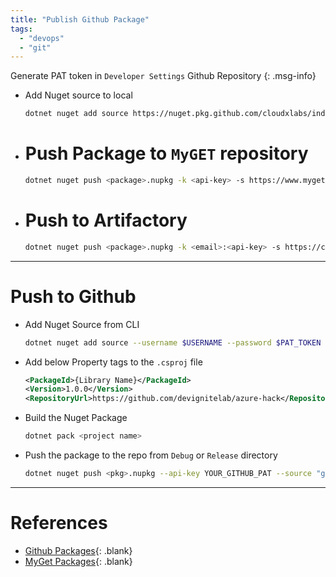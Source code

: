 ```yaml
---
title: "Publish Github Package"
tags: 
  - "devops"
  - "git"
---
```


Generate PAT token in `Developer Settings` Github Repository
{: .msg-info}

- Add Nuget source to local
  ```bash
  dotnet nuget add source https://nuget.pkg.github.com/cloudxlabs/index.json -n github -u devignitelab -p GH_TOKEN --store-password-in-clear-text
  ```
    
- # Push Package to `MyGET` repository
  ```bash
  dotnet nuget push <package>.nupkg -k <api-key> -s https://www.myget.org/F/cloudxlabs/api/v2/package
  ```

- # Push to Artifactory
  ```bash
  dotnet nuget push <package>.nupkg -k <email>:<api-key> -s https://cloudxlabs.jfrog.io/artifactory/api/nuget/cloudxlabs
  ```

---

# Push to Github
- Add Nuget Source from CLI
  ```bash
  dotnet nuget add source --username $USERNAME --password $PAT_TOKEN --store-password-in-clear-text --name github "https://nuget.pkg.github.com/$OWNER/index.json"
  ```
- Add below Property tags to the `.csproj` file
  ```xml
  <PackageId>{Library Name}</PackageId>
  <Version>1.0.0</Version>
  <RepositoryUrl>https://github.com/devignitelab/azure-hack</RepositoryUrl>
  ``` 
- Build the Nuget Package
  ```bash
  dotnet pack <project name>
  ```
- Push the package to the repo from `Debug` or `Release` directory
  ```bash
  dotnet nuget push <pkg>.nupkg --api-key YOUR_GITHUB_PAT --source "github" 
  ```

---

# References
- [Github Packages](https://docs.github.com/en/packages/working-with-a-github-packages-registry/working-with-the-nuget-registry){: .blank}
- [MyGet Packages](https://www.myget.org/feed/Details/cloudxlabs){: .blank}
